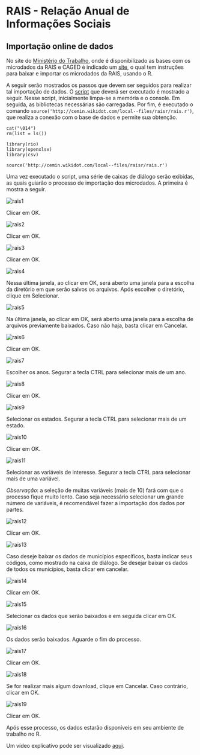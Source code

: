 # RAIS - Relação Anual de Informações Sociais 

## Importação online de dados

No site do [Ministério do Trabalho](http://pdet.mte.gov.br/microdados-rais-e-caged), onde é disponibilizado as bases com os microdados da RAIS e CAGED é indicado um [site](http://cemin.wikidot.com/raisr), o qual tem instruções para baixar e importar os microdados da RAIS, usando o R.

A seguir serão mostrados os passos que devem ser seguidos para realizar tal importação de dados. O [script](https://github.com/FundacaoJoaoPinheiro/R/blob/main/RAIS/RAIS.R) que deverá ser executado é mostrado a seguir. Nesse script, inicialmente limpa-se a memória e o console. Em seguida, as bibliotecas necessárias são carregadas. Por fim, é executado o comando `source('http://cemin.wikidot.com/local--files/raisr/rais.r')`, que realiza a conexão com o base de dados e permite sua obtenção.

```{r}
cat("\014")
rm(list = ls())

library(rio)
library(openxlsx)
library(csv)

source('http://cemin.wikidot.com/local--files/raisr/rais.r')

```

Uma vez executado o script, uma série de caixas de diálogo serão exibidas, as quais guiarão o processo de importação dos microdados. A primeira é mostra a seguir.

![rais1](https://user-images.githubusercontent.com/12836843/125288090-1eb4e000-e2f4-11eb-86d3-22812a7260c1.JPG)

Clicar em OK.

![rais2](https://user-images.githubusercontent.com/12836843/125288092-1f4d7680-e2f4-11eb-9d4c-c4eaad15d089.JPG)

Clicar em OK.

![rais3](https://user-images.githubusercontent.com/12836843/125288094-1f4d7680-e2f4-11eb-91e2-66b158cf1ef6.JPG)

Clicar em OK.

![rais4](https://user-images.githubusercontent.com/12836843/125288098-1fe60d00-e2f4-11eb-83b8-bfbbd54423fc.JPG)

Nessa última janela, ao clicar em OK, será aberto uma janela para a escolha da diretório em que serão salvos os arquivos. Após escolher o diretório, clique em Selecionar.

![rais5](https://user-images.githubusercontent.com/12836843/125288101-1fe60d00-e2f4-11eb-895c-409e56cb572f.JPG)

Na última janela, ao clicar em OK, será aberto uma janela para a escolha de arquivos previamente baixados. Caso não haja, basta clicar em Cancelar.

![rais6](https://user-images.githubusercontent.com/12836843/125288102-1fe60d00-e2f4-11eb-8c59-bf314d76867b.JPG)

Clicar em OK.

![rais7](https://user-images.githubusercontent.com/12836843/125288065-1bb9ef80-e2f4-11eb-8969-fb974fe26492.JPG)

Escolher os anos. Segurar a tecla CTRL para selecionar mais de um ano.

![rais8](https://user-images.githubusercontent.com/12836843/125288066-1ceb1c80-e2f4-11eb-9fa8-0946e00a39da.JPG)

Clicar em OK.

![rais9](https://user-images.githubusercontent.com/12836843/125288068-1ceb1c80-e2f4-11eb-9bd2-6321956ceb12.JPG)

Selecionar os estados. Segurar a tecla CTRL para selecionar mais de um estado.

![rais10](https://user-images.githubusercontent.com/12836843/125288069-1ceb1c80-e2f4-11eb-8c81-2369017b675b.JPG)

Clicar em OK.

![rais11](https://user-images.githubusercontent.com/12836843/125288072-1d83b300-e2f4-11eb-936a-99405a976824.JPG)

Selecionar as variáveis de interesse. Segurar a tecla CTRL para selecionar mais de uma variável. 

*Observação*: a seleção de muitas variáveis (mais de 10) fará com que o processo fique muito lento. Caso seja necessário selecionar um grande número de variáveis, é recomendável fazer a importação dos dados por partes.

![rais12](https://user-images.githubusercontent.com/12836843/125288075-1d83b300-e2f4-11eb-8509-a60bf9215c0e.JPG)

Clicar em OK.

![rais13](https://user-images.githubusercontent.com/12836843/125288079-1e1c4980-e2f4-11eb-8c50-016617e1612e.JPG)

Caso deseje baixar os dados de municípios específicos, basta indicar seus códigos, como mostrado na caixa de diálogo. Se desejar baixar os dados de todos os municípios, basta clicar em cancelar.

![rais14](https://user-images.githubusercontent.com/12836843/125288081-1e1c4980-e2f4-11eb-80c4-2021dfea037c.JPG)

Clicar em OK.

![rais15](https://user-images.githubusercontent.com/12836843/125288085-1e1c4980-e2f4-11eb-98b4-3b6d9d4e9473.JPG)

Selecionar os dados que serão baixados e em seguida clicar em OK.

![rais16](https://user-images.githubusercontent.com/12836843/125288088-1eb4e000-e2f4-11eb-8d69-eeaada598f04.JPG)

Os dados serão baixados. Aguarde o fim do processo.

![rais17](https://user-images.githubusercontent.com/12836843/125289414-959ea880-e2f5-11eb-8aff-5cab651cc616.JPG)

Clicar em OK.

![rais18](https://user-images.githubusercontent.com/12836843/125289417-96373f00-e2f5-11eb-97f1-9e8dae01798a.JPG)

Se for realizar mais algum download, clique em Cancelar. Caso contrário, clicar em OK.

![rais19](https://user-images.githubusercontent.com/12836843/125289418-96cfd580-e2f5-11eb-9bf8-067b9ba97ff7.JPG)

Clicar em OK.

Após esse processo, os dados estarão disponíveis em seu ambiente de trabalho no R.

Um vídeo explicativo pode ser visualizado [aqui](https://drive.google.com/file/d/12juSOfdF2SQfv2inyrq95LW4R8AVrU4V/view?usp=sharing).
